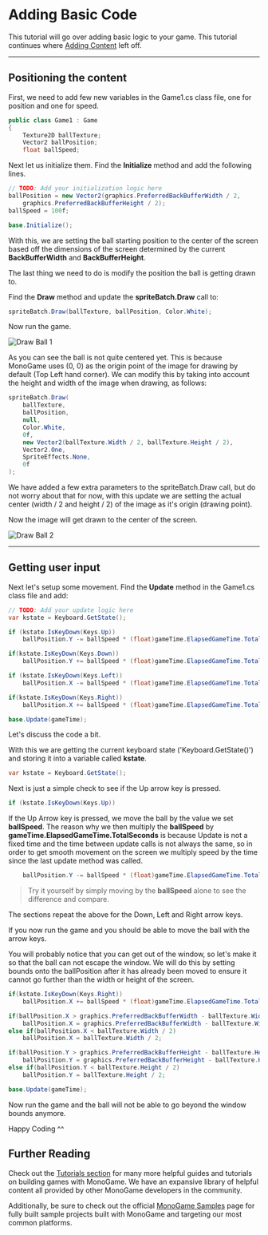 # Adding Basic Code

This tutorial will go over adding basic logic to your game. This tutorial continues where [Adding Content](3_adding_content.md) left off.

---

## Positioning the content

First, we need to add few new variables in the Game1.cs class file, one for position and one for speed.

```csharp
public class Game1 : Game
{
    Texture2D ballTexture;
    Vector2 ballPosition;
    float ballSpeed;
```

Next let us initialize them. Find the **Initialize** method and add the following lines.

```csharp
// TODO: Add your initialization logic here
ballPosition = new Vector2(graphics.PreferredBackBufferWidth / 2,
    graphics.PreferredBackBufferHeight / 2);
ballSpeed = 100f;

base.Initialize();
```

With this, we are setting the ball starting position to the center of the screen based off the dimensions of the screen determined by the current **BackBufferWidth** and **BackBufferHeight**.

The last thing we need to do is modify the position the ball is getting drawn to. 

Find the **Draw** method and update the **spriteBatch.Draw** call to:

```csharp
spriteBatch.Draw(ballTexture, ballPosition, Color.White);
```

Now run the game.

![Draw Ball 1](~/images/getting_started/4_ball_not_center.png)

As you can see the ball is not quite centered yet. This is because MonoGame uses (0, 0) as the origin point of the image for drawing by default (Top Left hand corner). We can modify this by taking into account the height and width of the image when drawing, as follows:

```csharp
spriteBatch.Draw(
    ballTexture,
    ballPosition,
    null,
    Color.White,
    0f,
    new Vector2(ballTexture.Width / 2, ballTexture.Height / 2),
    Vector2.One,
    SpriteEffects.None,
    0f
);
```

We have added a few extra parameters to the spriteBatch.Draw call, but do not worry about that for now, with this update we are setting the actual center (width / 2 and height / 2) of the image as it's origin (drawing point). 

Now the image will get drawn to the center of the screen.

![Draw Ball 2](~/images/getting_started/4_ball_center.png)

---

## Getting user input

Next let's setup some movement. Find the **Update** method in the Game1.cs class file and add:

```csharp
// TODO: Add your update logic here
var kstate = Keyboard.GetState();

if (kstate.IsKeyDown(Keys.Up))
    ballPosition.Y -= ballSpeed * (float)gameTime.ElapsedGameTime.TotalSeconds;

if(kstate.IsKeyDown(Keys.Down))
    ballPosition.Y += ballSpeed * (float)gameTime.ElapsedGameTime.TotalSeconds;

if (kstate.IsKeyDown(Keys.Left))
    ballPosition.X -= ballSpeed * (float)gameTime.ElapsedGameTime.TotalSeconds;

if(kstate.IsKeyDown(Keys.Right))
    ballPosition.X += ballSpeed * (float)gameTime.ElapsedGameTime.TotalSeconds;

base.Update(gameTime);
```

Let's discuss the code a bit.

With this we are getting the current keyboard state ('Keyboard.GetState()') and storing it into a variable called **kstate**.

```csharp
var kstate = Keyboard.GetState();
```

Next is just a simple check to see if the Up arrow key is pressed.

```csharp
if (kstate.IsKeyDown(Keys.Up))
```

If the Up Arrow key is pressed, we move the ball by the value we set **ballSpeed**. The reason why we then multiply the **ballSpeed** by **gameTime.ElapsedGameTime.TotalSeconds** is because Update is not a fixed time and the time between update calls is not always the same, so in order to get smooth movement on the screen we multiply speed by the time since the last update method was called.

```csharp
    ballPosition.Y -= ballSpeed * (float)gameTime.ElapsedGameTime.TotalSeconds;
```

> Try it yourself by simply moving by the **ballSpeed** alone to see the difference and compare.

The sections repeat the above for the Down, Left and Right arrow keys.

If you now run the game and you should be able to move the ball with the arrow keys. 

You will probably notice that you can get out of the window, so let's make it so that the ball can not escape the window. We will do this by setting bounds onto the ballPosition after it has already been moved to ensure it cannot go further than the width or height of the screen.

```csharp
if(kstate.IsKeyDown(Keys.Right))
    ballPosition.X += ballSpeed * (float)gameTime.ElapsedGameTime.TotalSeconds;

if(ballPosition.X > graphics.PreferredBackBufferWidth - ballTexture.Width / 2)
    ballPosition.X = graphics.PreferredBackBufferWidth - ballTexture.Width / 2;
else if(ballPosition.X < ballTexture.Width / 2)
    ballPosition.X = ballTexture.Width / 2;

if(ballPosition.Y > graphics.PreferredBackBufferHeight - ballTexture.Height / 2)
    ballPosition.Y = graphics.PreferredBackBufferHeight - ballTexture.Height / 2;
else if(ballPosition.Y < ballTexture.Height / 2)
    ballPosition.Y = ballTexture.Height / 2;

base.Update(gameTime);
```

Now run the game and the ball will not be able to go beyond the window bounds anymore.

Happy Coding ^^

## Further Reading

Check out the [Tutorials section](/tutorials.md) for many more helpful guides and tutorials on building games with MonoGame.  We have an expansive library of helpful content all provided by other MonoGame developers in the community.

Additionally, be sure to check out the official [MonoGame Samples](/samples.md) page for fully built sample projects built with MonoGame and targeting our most common platforms.
